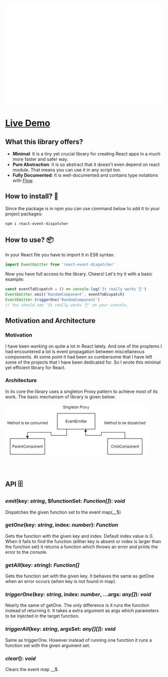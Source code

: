 <div align="center">
	<br>
        <img src="./header.svg" width="800" height="320">
	<br>
</div>

# [Live Demo](https://codesandbox.io/s/crazy-mahavira-miooz?file=/package.json)

## What this library offers?
- **Minimal**: It is a tiny yet crucial library for creating React apps in a much more faster and safer way.
- **Pure Abstraction**: It is so abstract that it doesn't even depend on react module. That means you can use it in any script too.
- **Fully Documented**: It is well-documented and contains type notations with [Flow](https://flow.org/).

## How to install? 🚀
Since the package is in npm you can use command below to add it to your project packages:

``` bash
npm i react-event-dispatcher
```

## How to use? 📦
In your React file you have to import it in ES6 syntax:

``` js
import EventEmitter from 'react-event-dispatcher'
```

Now you have full access to the library. Cheers! Let's try it with a basic example:
``` js
const eventToDispatch = () => console.log('It really works 👌')
EventEmitter.emit('RandomComponent', eventToDispatch)
EventEmitter.triggerOne('RandomComponent')
// You should see 'It really works 👌' on your console.
```

## Motivation and Architecture
### Motivation
I have been working on quite a lot in React lately. And one of the proplems I had encountered a lot is event propagation between miscellaneous components. At some point it had been so cumbersome that I have left some of the projects that I have been dedicated for. So I wrote this minimal yet efficient library for React.

### Architecture
In its core the library uses a singleton Proxy pattern to achieve most of its work. The basic mechanism of library is given below:

<img src="event-emitter-architecture-schema.png">

</br></br>

## API 🗄️
### ***emit***(key: *string*, $functionSet: *Function[]*): *void*
Dispatches the given function set to the event map(__$)

### ***getOne***(key: *string*, index: *number*): *Function*
Gets the function with the given key and index. Default index value is 0. When it fails to find the function (either key is absent or index is larger than the function set) it returns a function which throws an error and prints the error to the console.

### ***getAll***(key: *string*): *Function[]*
Gets the function set with the given key. It behaves the same as getOne when an error occurs (when key is not found in map).

### ***triggerOne***(key: *string*, index: *number*, ...args: *any[]*): *void*
Nearly the same of getOne. The only difference is it runs the function instead of returning it. It takes a extra argument as args which parameters to be injected in the target function.

### ***triggerAll***(key: *string*, argsSet: *any[][]*): *void*
Same as triggerOne. However instead of running one function it runs a function set with the given argument set.

### ***clear***(): *void*
Clears the event map __$.